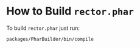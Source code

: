 # How to Build `rector.phar`

To build `rector.phar` just run:

```bash
packages/PharBuilder/bin/compile 
```
